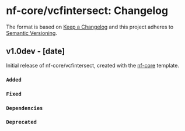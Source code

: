# nf-core/vcfintersect: Changelog

The format is based on [Keep a Changelog](https://keepachangelog.com/en/1.0.0/)
and this project adheres to [Semantic Versioning](https://semver.org/spec/v2.0.0.html).

## v1.0dev - [date]

Initial release of nf-core/vcfintersect, created with the [nf-core](https://nf-co.re/) template.

### `Added`

### `Fixed`

### `Dependencies`

### `Deprecated`
